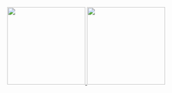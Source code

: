 <div>
  <a href="https://github.com/yHammes">
  <img height="180em" src="https://github-readme-stats-plum-omega-96.vercel.app/api?username=yHammes&show_icons=true&theme=midnight-purple&include_all_commits=true&count_private=true"/>
  <img height="180em" src="https://github-readme-stats-plum-omega-96.vercel.app/api/top-langs/?username=yHammes&layout=compact&langs_count=8&theme=midnight-purple"/>
</div>
